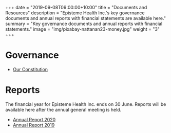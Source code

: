 +++
date = "2019-09-08T09:00:00+10:00"
title = "Documents and Resources"
description = "Episteme Health Inc.'s key governance documents and annual reports with financial statements are available here."
summary = "Key governance documents and annual reports with financial statements."
image = "img/pixabay-nattanan23-money.jpg"
weight = "3"
+++

# Governance

* [Our Constitution](/docs/EHI-Constitution-v1.pdf)


# Reports

The financial year for Episteme Health Inc. ends on 30 June. Reports will be available here after the annual general meeting is held.

* [Annual Report 2020](/docs/EHI-2020AnnualReport.pdf)
* [Annual Report 2019](/docs/EHI-2019AnnualReport.pdf)